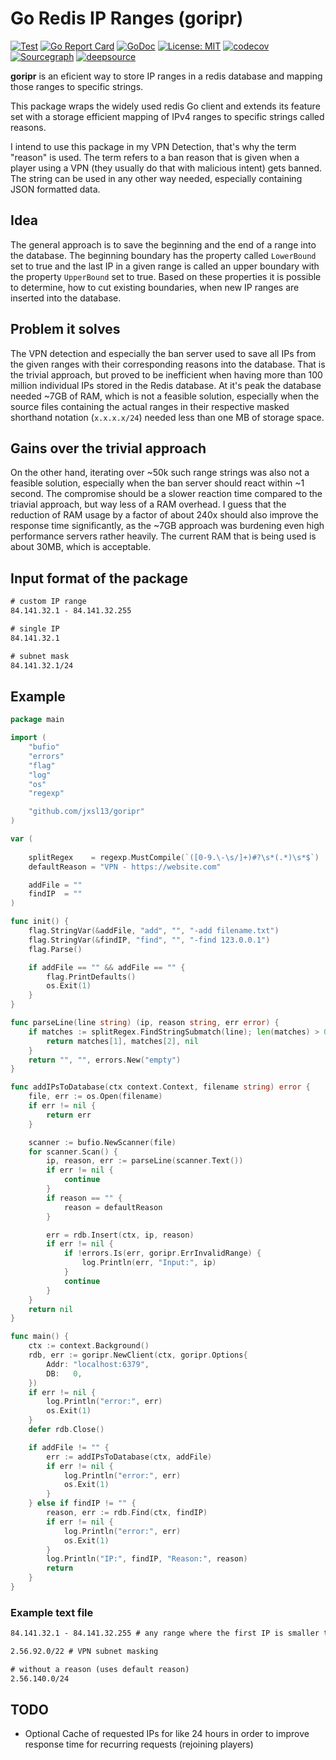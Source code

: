 # Go Redis IP Ranges (goripr)

[![Test](https://github.com/jxsl13/goripr/workflows/Test/badge.svg)](https://github.com/jxsl13/goripr/actions) [![Go Report Card](https://goreportcard.com/badge/github.com/jxsl13/goripr)](https://goreportcard.com/report/github.com/jxsl13/goripr) [![GoDoc](https://godoc.org/github.com/jxsl13/goripr?status.svg)](https://godoc.org/github.com/jxsl13/goripr) [![License: MIT](https://img.shields.io/badge/License-MIT-blue.svg)](https://opensource.org/licenses/MIT) [![codecov](https://codecov.io/gh/jxsl13/goripr/branch/master/graph/badge.svg)](https://codecov.io/gh/jxsl13/goripr) [![Sourcegraph](https://sourcegraph.com/github.com/jxsl13/goripr/-/badge.svg)](https://sourcegraph.com/github.com/jxsl13/goripr?badge) [![deepsource](https://static.deepsource.io/deepsource-badge-light.svg)](https://deepsource.io/gh/jxsl13/goripr/)


**goripr** is an eficient way to store IP ranges in a redis database and mapping those ranges to specific strings.

This package wraps the widely used redis Go client and extends its feature set with a storage efficient mapping of IPv4 ranges to specific strings called reasons.

I intend to use this package in my VPN Detection, that's why the term "reason" is used.
The term refers to a ban reason that is given when a player using a VPN (they usually do that with malicious intent) gets banned.
The string can be used in any other way needed, especially containing JSON formatted data.

## Idea

The general approach is to save the beginning and the end of a range into the database.
The beginning boundary has the property called `LowerBound` set to true and the last IP in a given range is called an upper boundary with the property `UpperBound` set to true.
Based on these properties it is possible to determine, how to cut existing boundaries, when new IP ranges are inserted into the database.

## Problem it solves

The VPN detection and especially the ban server used to save all IPs from the given ranges with their corresponding reasons into the database. That is the trivial approach, but proved to be inefficient when having more than 100 million individual IPs stored in the Redis database. At it's peak the database needed ~7GB of RAM, which is not a feasible solution, especially when the source files containing the actual ranges in their respective masked shorthand notation (`x.x.x.x/24`) needed less than one MB of storage space.

## Gains over the trivial approach

On the other hand, iterating over ~50k such range strings was also not a feasible solution, especially when the ban server should react within ~1 second.
The compromise should be a slower reaction time compared to the triavial approach, but way less of a RAM overhead.
I guess that the reduction of RAM usage by a factor of about 240x should also improve the response time significantly, as the ~7GB approach was burdening even high performance servers rather heavily.
The current RAM that is being used is about 30MB, which is acceptable.

## Input format of the package

```txt
# custom IP range
84.141.32.1 - 84.141.32.255

# single IP
84.141.32.1

# subnet mask
84.141.32.1/24
```

## Example

```Go
package main

import (
    "bufio"
    "errors"
    "flag"
    "log"
    "os"
    "regexp"

    "github.com/jxsl13/goripr"
)

var (
    
    splitRegex    = regexp.MustCompile(`([0-9.\-\s/]+)#?\s*(.*)\s*$`)
    defaultReason = "VPN - https://website.com"

    addFile = ""
    findIP  = ""
)

func init() {
    flag.StringVar(&addFile, "add", "", "-add filename.txt")
    flag.StringVar(&findIP, "find", "", "-find 123.0.0.1")
    flag.Parse()

    if addFile == "" && addFile == "" {
        flag.PrintDefaults()
        os.Exit(1)
    }
}

func parseLine(line string) (ip, reason string, err error) {
    if matches := splitRegex.FindStringSubmatch(line); len(matches) > 0 {
        return matches[1], matches[2], nil
    }
    return "", "", errors.New("empty")
}

func addIPsToDatabase(ctx context.Context, filename string) error {
    file, err := os.Open(filename)
    if err != nil {
        return err
    }

    scanner := bufio.NewScanner(file)
    for scanner.Scan() {
        ip, reason, err := parseLine(scanner.Text())
        if err != nil {
            continue
        }
        if reason == "" {
            reason = defaultReason
        }

        err = rdb.Insert(ctx, ip, reason)
        if err != nil {
            if !errors.Is(err, goripr.ErrInvalidRange) {
                log.Println(err, "Input:", ip)
            }
            continue
        }
    }
    return nil
}

func main() {
    ctx := context.Background()
    rdb, err := goripr.NewClient(ctx, goripr.Options{
        Addr: "localhost:6379",
        DB:   0,
    })
    if err != nil {
        log.Println("error:", err)
        os.Exit(1)
    }
    defer rdb.Close()

    if addFile != "" {
        err := addIPsToDatabase(ctx, addFile)
        if err != nil {
            log.Println("error:", err)
            os.Exit(1)
        }
    } else if findIP != "" {
        reason, err := rdb.Find(ctx, findIP)
        if err != nil {
            log.Println("error:", err)
            os.Exit(1)
        }
        log.Println("IP:", findIP, "Reason:", reason)
        return
    }
}
```

### Example text file

```txt
84.141.32.1 - 84.141.32.255 # any range where the first IP is smaller than the second

2.56.92.0/22 # VPN subnet masking

# without a reason (uses default reason)
2.56.140.0/24
```

## TODO

- Optional Cache of requested IPs for like 24 hours in order to improve response time for recurring requests (rejoining players)
